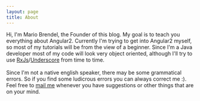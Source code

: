 ```yaml
---
layout: page
title: About
---
```


Hi, I'm Mario Brendel, the Founder of this blog. My goal is to teach you everything about Angular2.
Currently I'm trying to get into Angular2 myself, so most of my tutorials will be from the view of a beginner. Since I'm a Java developer most of my code will look very object oriented, although I'll try to use [RxJs](https://github.com/Reactive-Extensions/RxJS)/[Underscore](http://underscorejs.org/) from time to time.  
<br />
Since I'm not a native english speaker, there may be some grammatical errors. So if you find some ludicrous errors you can always correct me :).
Feel free to [mail me](mariob@mario-brendel.com) whenever you have suggestions or other things that are on your mind.
